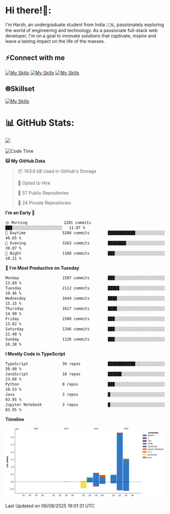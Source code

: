 
# Hi there!👋:
<p> I'm Harsh, an undergraduate student from India 🇮🇳, passionately exploring the world of engineering and technology. As a passionate full-stack web developer, I'm on a goal to innovate solutions that captivate, inspire and leave a lasting impact on the life of the masses. </p>

## ⚡Connect with me

[![My Skills](https://skillicons.dev/icons?i=gmail)](mailto:harshpandey.tech@gmail.com) [![My Skills](https://skillicons.dev/icons?i=linkedin)](https://linkedin.com/in/harsh3dev) [![My Skills](https://skillicons.dev/icons?i=twitter)](https://x.com/harshxai)

## 🌐Skillset
[![My Skills](https://skillicons.dev/icons?i=js,ts,react,nextjs,nodejs,tailwind,mongo,express,postgres,prisma,html,css,docker,aws,cpp,git,vscode,figma)](https://skillicons.dev)


# 📊 GitHub Stats:
![](https://komarev.com/ghpvc/?username=harsh3dev)

<!--START_SECTION:waka-->
![Code Time](http://img.shields.io/badge/Code%20Time-434%20hrs%2028%20mins-blue)

**🐱 My GitHub Data** 

> 📦 143.6 kB Used in GitHub's Storage 
 > 
> 💼 Opted to Hire
 > 
> 📜 57 Public Repositories 
 > 
> 🔑 24 Private Repositories 
 > 
**I'm an Early 🐤** 

```text
🌞 Morning                1201 commits        ███░░░░░░░░░░░░░░░░░░░░░░   11.07 % 
🌆 Daytime                5280 commits        ████████████░░░░░░░░░░░░░   48.65 % 
🌃 Evening                3263 commits        ████████░░░░░░░░░░░░░░░░░   30.07 % 
🌙 Night                  1108 commits        ███░░░░░░░░░░░░░░░░░░░░░░   10.21 % 
```
📅 **I'm Most Productive on Tuesday** 

```text
Monday                   1507 commits        ███░░░░░░░░░░░░░░░░░░░░░░   13.89 % 
Tuesday                  2112 commits        █████░░░░░░░░░░░░░░░░░░░░   19.46 % 
Wednesday                1644 commits        ████░░░░░░░░░░░░░░░░░░░░░   15.15 % 
Thursday                 1617 commits        ████░░░░░░░░░░░░░░░░░░░░░   14.90 % 
Friday                   1500 commits        ███░░░░░░░░░░░░░░░░░░░░░░   13.82 % 
Saturday                 1346 commits        ███░░░░░░░░░░░░░░░░░░░░░░   12.40 % 
Sunday                   1126 commits        ███░░░░░░░░░░░░░░░░░░░░░░   10.38 % 
```


**I Mostly Code in TypeScript** 

```text
TypeScript               38 repos            ████████████░░░░░░░░░░░░░   50.00 % 
JavaScript               18 repos            ██████░░░░░░░░░░░░░░░░░░░   23.68 % 
Python                   8 repos             ███░░░░░░░░░░░░░░░░░░░░░░   10.53 % 
Java                     3 repos             █░░░░░░░░░░░░░░░░░░░░░░░░   03.95 % 
Jupyter Notebook         3 repos             █░░░░░░░░░░░░░░░░░░░░░░░░   03.95 % 
```



**Timeline**

![Lines of Code chart](https://raw.githubusercontent.com/harsh3dev/harsh3dev/main/assets/bar_graph.png)


 Last Updated on 06/08/2025 19:01:31 UTC
<!--END_SECTION:waka-->

